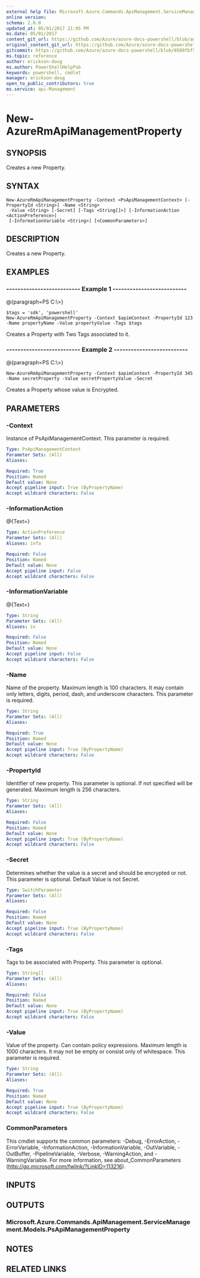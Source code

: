 ```yaml
---
external help file: Microsoft.Azure.Commands.ApiManagement.ServiceManagement.dll-Help.xml
online version:
schema: 2.0.0
updated_at: 05/01/2017 21:05 PM
ms.date: 05/01/2017
content_git_url: https://github.com/Azure/azure-docs-powershell/blob/anne052617/azureps-cmdlets-docs/ResourceManager/AzureRM.ApiManagement/v1.1.4/New-AzureRmApiManagementProperty.md
original_content_git_url: https://github.com/Azure/azure-docs-powershell/blob/anne052617/azureps-cmdlets-docs/ResourceManager/AzureRM.ApiManagement/v1.1.4/New-AzureRmApiManagementProperty.md
gitcommit: https://github.com/Azure/azure-docs-powershell/blob/0589fbf53d27e39e0cf445261d29c64fb0859d62
ms.topic: reference
author: erickson-doug
ms.author: PowerShellHelpPub
keywords: powershell, cmdlet
manager: erickson-doug
open_to_public_contributors: true
ms.service: api-Management
---
```


# New-AzureRmApiManagementProperty

## SYNOPSIS
Creates a new Property.

## SYNTAX

```
New-AzureRmApiManagementProperty -Context <PsApiManagementContext> [-PropertyId <String>] -Name <String>
 -Value <String> [-Secret] [-Tags <String[]>] [-InformationAction <ActionPreference>]
 [-InformationVariable <String>] [<CommonParameters>]
```

## DESCRIPTION
Creates a new Property.

## EXAMPLES

### --------------------------  Example 1  --------------------------
@{paragraph=PS C:\\\>}



```
$tags = 'sdk', 'powershell'
New-AzureRmApiManagementProperty -Context $apimContext -PropertyId 123 -Name propertyName -Value propertyValue -Tags $tags
```

Creates a Property with Two Tags associated to it.

### --------------------------  Example 2  --------------------------
@{paragraph=PS C:\\\>}



```
New-AzureRmApiManagementProperty -Context $apimContext -PropertyId 345 -Name secretProperty -Value secretPropertyValue -Secret
```

Creates a Property whose value is Encrypted.

## PARAMETERS

### -Context
Instance of PsApiManagementContext.
This parameter is required.

```yaml
Type: PsApiManagementContext
Parameter Sets: (All)
Aliases: 

Required: True
Position: Named
Default value: None
Accept pipeline input: True (ByPropertyName)
Accept wildcard characters: False
```

### -InformationAction
@{Text=}

```yaml
Type: ActionPreference
Parameter Sets: (All)
Aliases: infa

Required: False
Position: Named
Default value: None
Accept pipeline input: False
Accept wildcard characters: False
```

### -InformationVariable
@{Text=}

```yaml
Type: String
Parameter Sets: (All)
Aliases: iv

Required: False
Position: Named
Default value: None
Accept pipeline input: False
Accept wildcard characters: False
```

### -Name
Name of the property.
Maximum length is 100 characters.
It may contain only letters, digits, period, dash, and underscore characters.
This parameter is required.

```yaml
Type: String
Parameter Sets: (All)
Aliases: 

Required: True
Position: Named
Default value: None
Accept pipeline input: True (ByPropertyName)
Accept wildcard characters: False
```

### -PropertyId
Identifier of new property.
This parameter is optional.
If not specified will be generated.
Maximum length is 256 characters.

```yaml
Type: String
Parameter Sets: (All)
Aliases: 

Required: False
Position: Named
Default value: None
Accept pipeline input: True (ByPropertyName)
Accept wildcard characters: False
```

### -Secret
Determines whether the value is a secret and should be encrypted or not.
This parameter is optional.
Default Value is not Secret.

```yaml
Type: SwitchParameter
Parameter Sets: (All)
Aliases: 

Required: False
Position: Named
Default value: None
Accept pipeline input: True (ByPropertyName)
Accept wildcard characters: False
```

### -Tags
Tags to be associated with Property.
This parameter is optional.

```yaml
Type: String[]
Parameter Sets: (All)
Aliases: 

Required: False
Position: Named
Default value: None
Accept pipeline input: True (ByPropertyName)
Accept wildcard characters: False
```

### -Value
Value of the property.
Can contain policy expressions.
Maximum length is 1000 characters.
It may not be empty or consist only of whitespace.
This parameter is required.

```yaml
Type: String
Parameter Sets: (All)
Aliases: 

Required: True
Position: Named
Default value: None
Accept pipeline input: True (ByPropertyName)
Accept wildcard characters: False
```

### CommonParameters
This cmdlet supports the common parameters: -Debug, -ErrorAction, -ErrorVariable, -InformationAction, -InformationVariable, -OutVariable, -OutBuffer, -PipelineVariable, -Verbose, -WarningAction, and -WarningVariable. For more information, see about_CommonParameters (http://go.microsoft.com/fwlink/?LinkID=113216).

## INPUTS

## OUTPUTS

### Microsoft.Azure.Commands.ApiManagement.ServiceManagement.Models.PsApiManagementProperty

## NOTES

## RELATED LINKS

